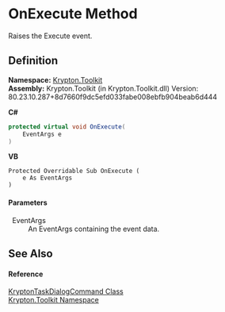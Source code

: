 # OnExecute Method


Raises the Execute event.



## Definition
**Namespace:** <a href="79d2eac2-21f4-54ff-7552-b20c33c30600.md">Krypton.Toolkit</a>  
**Assembly:** Krypton.Toolkit (in Krypton.Toolkit.dll) Version: 80.23.10.287+8d7660f9dc5efd033fabe008ebfb904beab6d444

**C#**
``` C#
protected virtual void OnExecute(
	EventArgs e
)
```
**VB**
``` VB
Protected Overridable Sub OnExecute ( 
	e As EventArgs
)
```



#### Parameters
<dl><dt>  EventArgs</dt><dd>An EventArgs containing the event data.</dd></dl>

## See Also


#### Reference
<a href="254bdc9e-3bde-7006-13ed-946c862256cc.md">KryptonTaskDialogCommand Class</a>  
<a href="79d2eac2-21f4-54ff-7552-b20c33c30600.md">Krypton.Toolkit Namespace</a>  
